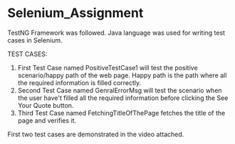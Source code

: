 # Selenium_Assignment

TestNG Framework was followed. 
Java language was used for writing test cases in Selenium.

TEST CASES:
1) First Test Case named PositiveTestCase1 will test the positive scenario/happy path of the web page. Happy path is the path where all the required information is filled correctly.
2) Second Test Case named GenralErrorMsg will test the scenario when the user have't filled all the required information before clicking the See Your Quote button.
3) Third Test Case named FetchingTitleOfThePage fetches the title of the page and verifies it.

First two test cases are demonstrated in the video attached.
